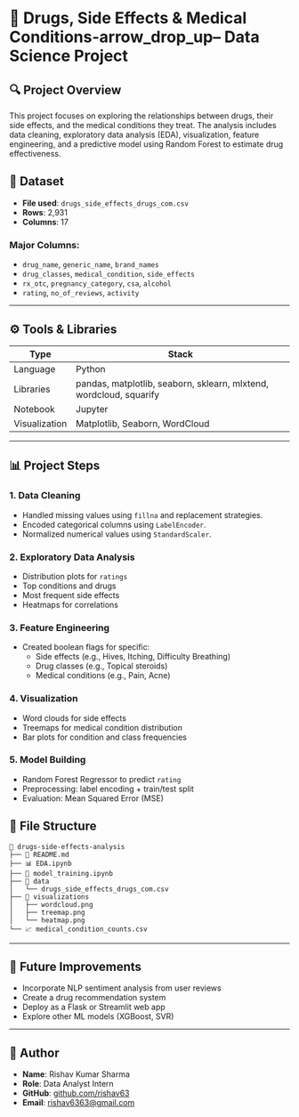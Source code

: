 # 🧪 Drugs, Side Effects & Medical Conditions-arrow_drop_up– Data Science Project

## 🔍 Project Overview
This project focuses on exploring the relationships between drugs, their side effects, and the medical conditions they treat. The analysis includes data cleaning, exploratory data analysis (EDA), visualization, feature engineering, and a predictive model using Random Forest to estimate drug effectiveness.

## 📁 Dataset

- **File used**: `drugs_side_effects_drugs_com.csv`
- **Rows**: 2,931  
- **Columns**: 17

### Major Columns:
- `drug_name`, `generic_name`, `brand_names`
- `drug_classes`, `medical_condition`, `side_effects`
- `rx_otc`, `pregnancy_category`, `csa`, `alcohol`
- `rating`, `no_of_reviews`, `activity`

---

## ⚙️ Tools & Libraries

| Type        | Stack                         |
|-------------|-------------------------------|
| Language    | Python                        |
| Libraries   | pandas, matplotlib, seaborn, sklearn, mlxtend, wordcloud, squarify |
| Notebook    | Jupyter                        |
| Visualization | Matplotlib, Seaborn, WordCloud |

---

## 📊 Project Steps

### 1. Data Cleaning
- Handled missing values using `fillna` and replacement strategies.
- Encoded categorical columns using `LabelEncoder`.
- Normalized numerical values using `StandardScaler`.

### 2. Exploratory Data Analysis
- Distribution plots for `ratings`
- Top conditions and drugs
- Most frequent side effects
- Heatmaps for correlations

### 3. Feature Engineering
- Created boolean flags for specific:
  - Side effects (e.g., Hives, Itching, Difficulty Breathing)
  - Drug classes (e.g., Topical steroids)
  - Medical conditions (e.g., Pain, Acne)

### 4. Visualization
- Word clouds for side effects
- Treemaps for medical condition distribution
- Bar plots for condition and class frequencies

### 5. Model Building
- Random Forest Regressor to predict `rating`
- Preprocessing: label encoding + train/test split
- Evaluation: Mean Squared Error (MSE)

## 📂 File Structure

```
📁 drugs-side-effects-analysis
├── 📄 README.md
├── 📊 EDA.ipynb
├── 🤖 model_training.ipynb
├── 📁 data
│   └── drugs_side_effects_drugs_com.csv
├── 📁 visualizations
│   ├── wordcloud.png
│   ├── treemap.png
│   └── heatmap.png
└── 📈 medical_condition_counts.csv
```

---

## 🚀 Future Improvements

- Incorporate NLP sentiment analysis from user reviews
- Create a drug recommendation system
- Deploy as a Flask or Streamlit web app
- Explore other ML models (XGBoost, SVR)

---

## 👤 Author

- **Name**: Rishav Kumar Sharma  
- **Role**: Data Analyst Intern
- **GitHub**: [github.com/rishav63](https://github.com/your-profile)  
- **Email**: rishav6363@gmail.com

